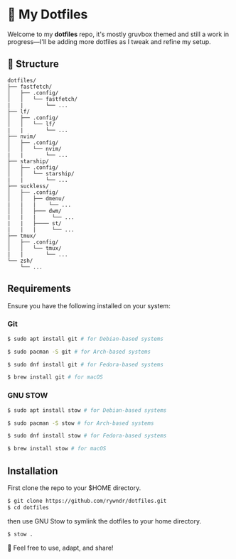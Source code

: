 # 🦊 My Dotfiles

Welcome to my **dotfiles** repo, it's mostly gruvbox themed and still a work in progress—I'll be adding more dotfiles as I tweak and refine my setup.

## 📂 Structure

```plaintext
dotfiles/
├── fastfetch/
│   ├── .config/
│   │   └── fastfetch/
|   |       └── ...
├── lf/
│   ├── .config/
│   │   └── lf/
|   |       └── ...
├── nvim/
│   ├── .config/
│   │   └── nvim/
|   |       └── ...
├── starship/
│   ├── .config/
│   │   └── starship/
|   |       └── ...
├── suckless/
│   ├── .config/
│   │   ├── dmenu/
|   |   |    └── ...
│   │   ├─── dwm/
|   |   |     └── ...
|   |   ├──── st/
|   |   |     └── ...
├── tmux/
│   ├── .config/
│   │   └── tmux/
|   |       └── ...
└── zsh/
    └── ...
```

## Requirements

Ensure you have the following installed on your system:

### Git

```bash
$ sudo apt install git # for Debian-based systems

$ sudo pacman -S git # for Arch-based systems

$ sudo dnf install git # for Fedora-based systems

$ brew install git # for macOS
```

### GNU STOW

```bash
$ sudo apt install stow # for Debian-based systems

$ sudo pacman -S stow # for Arch-based systems

$ sudo dnf install stow # for Fedora-based systems

$ brew install stow # for macOS
```

## Installation

First clone the repo to your $HOME directory.

```bash
$ git clone https://github.com/rywndr/dotfiles.git
$ cd dotfiles
```

then use GNU Stow to symlink the dotfiles to your home directory.

```bash
$ stow .
```

📝 Feel free to use, adapt, and share!

